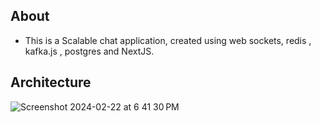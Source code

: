 ## About

- This is a Scalable chat application, created using web sockets, redis , kafka.js , postgres and NextJS.

## Architecture 

![Screenshot 2024-02-22 at 6 41 30 PM](https://github.com/Abhi1992002/scalable_chat_application/assets/122007096/7515404c-0fe0-41b9-8523-3a2be1df2e2a)
